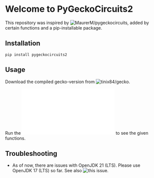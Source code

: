# Welcome to PyGeckoCircuits2

This repository was inspired by ![MaurerM/pygeckocircuits](https://github.com/MauererM/pygeckocircuits), added by certain functions and a pip-installable package.

## Installation
```
pip install pygeckocircuits2
```

## Usage
Download the compiled gecko-version from ![tinix84/gecko](https://github.com/tinix84/gecko/releases/tag/v1.1).

Run the ![example file](exampels/remote_geckocircuits_example.py) to see the given functions.


## Troubleshooting
 * As of now, there are issues with OpenJDK 21 (LTS). Please use OpenJDK 17 (LTS) so far. See also ![this issue](https://github.com/tinix84/gecko/issues/1).
